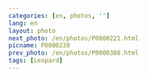 ```yaml
---
categories: [en, photos, '']
lang: en
layout: photo
next_photo: /en/photos/P0000221.html
picname: P0000220
prev_photo: /en/photos/P0000388.html
tags: [Leopard]
---
```

